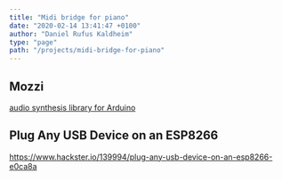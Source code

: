 ```yaml
---
title: "Midi bridge for piano"
date: "2020-02-14 13:41:47 +0100"
author: "Daniel Rufus Kaldheim"
type: "page"
path: "/projects/midi-bridge-for-piano"
---
```



## Mozzi

[audio synthesis library for Arduino](https://sensorium.github.io/Mozzi/)

## Plug Any USB Device on an ESP8266

<https://www.hackster.io/139994/plug-any-usb-device-on-an-esp8266-e0ca8a>
